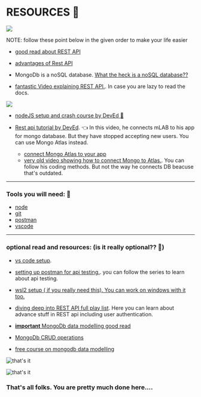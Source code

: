 # RESOURCES 📖

![](https://media.giphy.com/media/8vIFoKU8s4m4CBqCao/giphy.gif)

NOTE: follow these point below in the given order to make your life easier

- [good read about REST API](https://www.smashingmagazine.com/2018/01/understanding-using-rest-api/)

- [advantages of Rest API](https://www.mulesoft.com/resources/api/restful-api)

- MongoDb is a noSQL database. [What the heck is a noSQL database??](https://www.mongodb.com/nosql-explained)
- [fantastic Video explaining REST API.](https://www.youtube.com/watch?v=0oXYLzuucwE). In case you are lazy to read the docs.

![](https://media.giphy.com/media/EulSbube9JIha/giphy.gif)

- [nodeJS setup and crash course by DevEd :boy:](https://www.youtube.com/watch?v=zQRrXTSkvfw&t=2s)
- [Rest api tutorial by DevEd](https://www.youtube.com/watch?v=vjf774RKrLc). :point_left: In this video, he connects mLAB to his app for mongo database. But they have stopped accepting new users. You can use Mongo Atlas instead.

  - [connect Mongo Atlas to your app](https://www.youtube.com/watch?v=vjf774RKrLc)
  - [very old video showing how to connect Mongo to Atlas.](https://www.youtube.com/watch?v=WDrU305J1yw). You can follow his coding methods. But not the way he connects DB beacuse that's outdated.

---

### Tools you will need: 🔎

- [node](https://nodejs.org/en/download/)
- [git](https://git-scm.com/downloads)
- [postman](https://www.postman.com/)
- [vscode](https://code.visualstudio.com/download)

---

### optional read and resources: (is it really optional?? 😬)

[](https://media.giphy.com/media/fOVGTYyYtV6Ra/giphy.gif)

- [vs code setup](https://www.youtube.com/watch?v=LdF2RcelRg0).

- [setting up postman for api testing.](https://www.youtube.com/playlist?list=PLhW3qG5bs-L-oT0GenwPLcJAPD_SiFK3C). you can follow the series to learn about api testing.

- [wsl2 setup ( if you really need this). You can work on windows with it too.](https://www.youtube.com/watch?v=D7Em1wjMiak)

- [diving deep into REST API full play list](https://www.youtube.com/playlist?list=PL55RiY5tL51q4D-B63KBnygU6opNPFk_q). Here you can learn about advance stuff in REST api including user authentication.

- [**important** MongoDb data modelling good read](https://docs.mongodb.com/manual/core/data-modeling-introduction/)

- [MongoDb CRUD operations](https://docs.mongodb.com/manual/crud/)

- [free course on mongodb data modelling](https://university.mongodb.com/courses/M320/about)


![that's it](https://media.giphy.com/media/8UF0EXzsc0Ckg/giphy.gif)

![that's it](https://media.giphy.com/media/blSTtZehjAZ8I/giphy.gif)

### That's all folks. You are pretty much done here....


